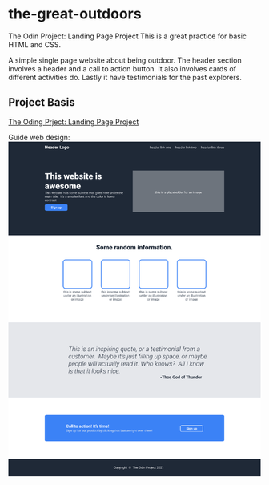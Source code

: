 # the-great-outdoors
The Odin Project: Landing Page Project
This is a great practice for basic HTML and CSS.

A simple single page website about being outdoor. 
The header section involves a header and a call to action button.
It also involves cards of different activities do.
Lastly it have testimonials for the past explorers. 

## Project Basis

[The Oding Prject: Landing Page Project](https://www.theodinproject.com/lessons/foundations-landing-page)

Guide web design:
![The guide design of T.O.P for creating the landing page](./assets/base_design.png) 
